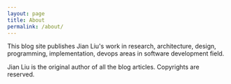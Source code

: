 ```yaml
---
layout: page
title: About
permalink: /about/
---
```


This blog site publishes Jian Liu's work in research, architecture, design, programming, implementation, devops areas in software development field. 

Jian Liu is the original author of all the blog articles. Copyrights are reserved.
